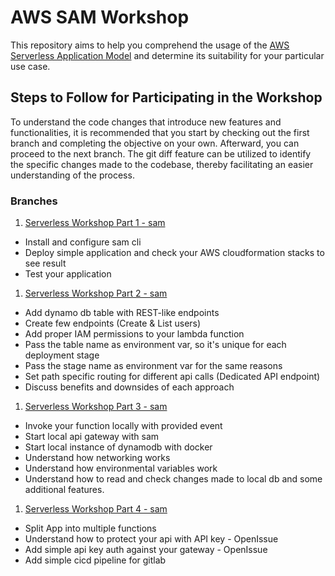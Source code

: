 
# AWS SAM Workshop
This repository aims to help you comprehend the usage of the [AWS Serverless Application Model](https://aws.amazon.com/serverless/sam/) and determine its suitability for your particular use case.

## Steps to Follow for Participating in the Workshop
To understand the code changes that introduce new features and functionalities, it is recommended that you start by checking out the first branch and completing the objective on your own. Afterward, you can proceed to the next branch. The git diff feature can be utilized to identify the specific changes made to the codebase, thereby facilitating an easier understanding of the process.

### Branches
1. [Serverless Workshop Part 1 - sam](https://github.com/namikmesic/sam-workshop/tree/part_1_sam)
- Install and configure sam cli
- Deploy simple application and check your AWS cloudformation stacks to see result
- Test your application

1. [Serverless Workshop Part 2 - sam](https://github.com/namikmesic/sam-workshop/tree/part_2_sam)
- Add dynamo db table with REST-like endpoints
- Create few endpoints (Create & List users)
- Add proper IAM permissions to your lambda function
- Pass the table name as environment var, so it's unique for each deployment stage
- Pass the stage name as environment var for the same reasons
- Set path specific routing for different api calls (Dedicated API endpoint)
- Discuss benefits and downsides of each approach
1. [Serverless Workshop Part 3 - sam](https://github.com/namikmesic/sam-workshop/tree/part_3_sam)
- Invoke your function locally with provided event
- Start local api gateway with sam
- Start local instance of dynamodb with docker
- Understand how networking works
- Understand how environmental variables work
- Understand how to read and check changes made to local db and some additional features.
1. [Serverless Workshop Part 4 - sam](https://github.com/namikmesic/sam-workshop/tree/part_4_sam)
- Split App into multiple functions
- Understand how to protect your api with API key - OpenIssue
- Add simple api key auth against your gateway - OpenIssue
- Add simple cicd pipeline for gitlab

